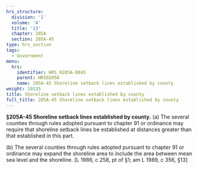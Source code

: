 ```yaml
---
hrs_structure:
  division: '1'
  volume: '4'
  title: '13'
  chapter: 205A
  section: 205A-45
type: hrs_section
tags:
  - Government
menu:
  hrs:
    identifier: HRS_0205A-0045
    parent: HRS0205A
    name: 205A-45 Shoreline setback lines established by county
weight: 19135
title: Shoreline setback lines established by county
full_title: 205A-45 Shoreline setback lines established by county
---
```

**§205A-45 Shoreline setback lines established by county.** (a) The several counties through rules adopted pursuant to chapter 91 or ordinance may require that shoreline setback lines be established at distances greater than that established in this part.

(b) The several counties through rules adopted pursuant to chapter 91 or ordinance may expand the shoreline area to include the area between mean sea level and the shoreline. [L 1986, c 258, pt of §1; am L 1989, c 356, §13]